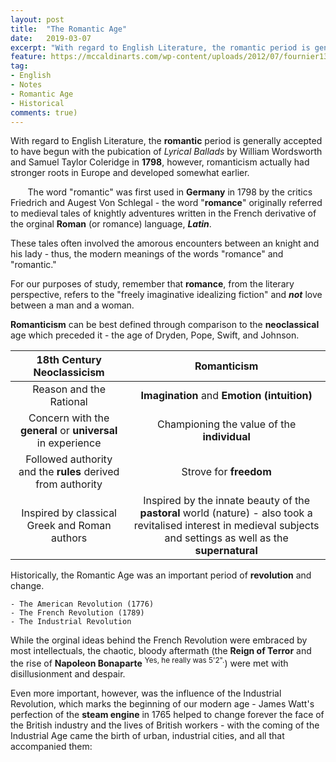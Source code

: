 ```yaml
---
layout: post
title:  "The Romantic Age"
date:   2019-03-07
excerpt: "With regard to English Literature, the romantic period is generally accepted to have begun with the pubication of 'Lyrical Ballads' by William Wordsworth and Samuel Taylor Coleridge in 1798, however, romanticism actually had stronger roots in Europe and developed somewhat earlier."
feature: https://mccaldinarts.com/wp-content/uploads/2012/07/fournier1350-x-900.jpeg?w=300
tag:
- English
- Notes
- Romantic Age 
- Historical
comments: true)
---
```


With regard to English Literature, the **romantic** period is generally accepted to have begun with the pubication of *Lyrical Ballads* by William Wordsworth and Samuel Taylor Coleridge in **1798**, however, romanticism actually had stronger roots in Europe and developed somewhat earlier.

&nbsp;&nbsp;&nbsp;&nbsp;&nbsp;&nbsp; The word "romantic" was first used in **Germany** in 1798 by the critics Friedrich and Augest Von Schlegal - the word "**romance**" originally referred to medieval tales of knightly adventures written in the French derivative of the orginal **Roman** (or romance) language, ***Latin***.

These tales often involved the amorous encounters between an knight and his lady - thus, the modern meanings of the words "romance" and "romantic."

For our purposes of study, remember that **romance**, from the literary perspective, refers to the "freely imaginative idealizing fiction" and ***not*** love between a man and a woman.

**Romanticism** can be best defined through comparison to the **neoclassical** age which preceded it - the age of Dryden, Pope, Swift, and Johnson.

|                  18th Century Neoclassicism                 	|                                                                              Romanticism                                                                              	|
|:-----------------------------------------------------------:	|:---------------------------------------------------------------------------------------------------------------------------------------------------------------------:	|
| Reason and the Rational                                     	| **Imagination** and **Emotion (intuition)**                                                                                                                           	|
| Concern with the **general** or **universal** in experience 	| Championing the value of the **individual**                                                                                                                           	|
| Followed authority and the **rules** derived from authority 	| Strove for **freedom**                                                                                                                                                	|
| Inspired by classical Greek and Roman authors               	| Inspired by the innate beauty of the **pastoral** world (nature) - also took a revitalised interest in medieval subjects and settings as well as the **supernatural** 	|

Historically, the Romantic Age was an important period of **revolution** and change.

    - The American Revolution (1776)
    - The French Revolution (1789)
    - The Industrial Revolution

While the orginal ideas behind the French Revolution were embraced by most intellectuals, the chaotic, bloody aftermath (the **Reign of Terror** and the rise of **Napoleon Bonaparte** <sup>Yes, he really was 5'2".</sup>) were met with disillusionment and despair.  

Even more important, however, was the influence of the Industrial Revolution, which marks the beginning of our modern age - James Watt's perfection of the **steam engine** in 1765 helped to change forever the face of the British industry and the lives of British workers - with the coming of the Industrial Age came the birth of urban, industrial cities, and all that accompanied them:  
